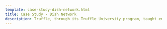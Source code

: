 ```yaml
---
template: case-study-dish-network.html
title: Case Study - Dish Network
description: Truffle, through its Truffle University program, taught engineers at DISH how to build blockchain applications.
---
```

